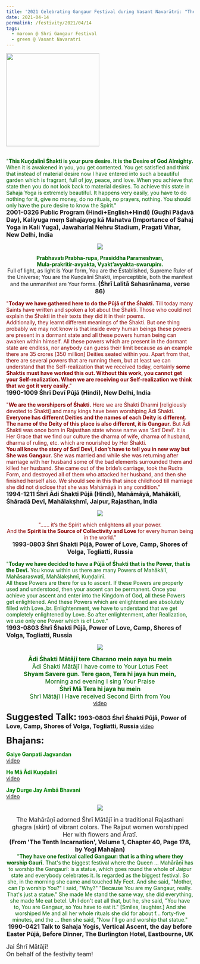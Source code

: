 ```yaml
---
title: '2021 Celebrating Gangaur Festival during Vasant Navarātri: "They have one festival called Gangaur that is a thing where they worship Gaurī." '
date: 2021-04-14
permalink: /festivity/2021/04/14
tags:
  - maroon @ Shri Gangaur Festival
  - green @ Vasant Navaratri
---
```


<div style="text-align: left"><img src="/images/image1.png" width="250" /></div><br>

<p>
<font color="DarkGreen">"<b>This Kuṇḍalinī Śhakti is your pure desire. It is the Desire of God Almighty.</b> When it is awakened in you, you get contented. You get satisfied and think that instead of material desire now I have entered into such a beautiful garden which is fragrant, full of joy, peace, and love. When you achieve that state then you do not look back to material desires. To achieve this state in Sahaja Yoga is extremely beautiful. It happens very easily, you have to do nothing for it, give no money, do no rituals, no prayers, nothing. You should only have the pure desire to know the Spirit."</font><br>
<font size="+0"><b>2001-0326 Public Program (Hindi+English+Hindi) (Guḍhī Pāḍavā Day), Kaliyuga meṃ Sahajayog kā Mahatva (Importance of Sahaj Yoga in Kali Yuga), Jawaharlal Nehru Stadium, Pragati Vihar, New Delhi, India</b></font>
</p>

<div style="text-align: center"><img src="/images/image667.png" /></div>

<p style="text-align:center;">
<font color="DarkGreen"><b>Prabhavatı Prabha-rupa, Prasiddha Parameshvarı,<br> 
Mula-prakritir-avyakta, Vyakt’avyakta-swarupinı.</b></font><br>
Full of light, as light is Your form, You are the Established, Supreme Ruler of the Universe; 
You are the Kuṇḍalinī Śhakti, imperceptible, 
both the manifest and the unmanifest are Your forms.
<font size="+0"><b>(Śhrī Lalitā Sahasrānama, verse 86)</b></font>
</p>

<p>
<font color="DarkRed">"<b>Today we have gathered here to do the Pūjā of the Śhakti.</b> Till today many Saints have written and spoken a lot about the Śhakti. Those who could not explain the Śhakti in their texts they did it in their poems.<br>
Additionally, they learnt different meanings of the Śhakti. But one thing probably we may not know is that inside every human beings these powers are present in a dormant state and all these powers human being can awaken within himself. All these powers which are present in the dormant state are endless, nor anybody can guess their limit because as an example there are 35 crores [350 million] Deities seated within you. Apart from that, there are several powers that are running them, but at least we can understand that the Self-realization that we received today, certainly <b>some Śhaktis must have worked this out. Without this work, you cannot get your Self-realization. When we are receiving our Self-realization we think that we got it very easily</b>."</font><br>
<font size="+0"><b>1990-1009 Śhrī Devī Pūjā (Hindi), New Delhi, India</b></font>
</p>

<p>
<font color="DarkRed">"<b>We are the worshipers of Śhakti.</b> Here we are Śhakti Dharmi [religiously devoted to Śhakti] and many kings have been worshiping Ādi Śhakti. <b>Everyone has different Deities and the names of each Deity is different. The name of the Deity of this place is also different, it is Gangaur.</b> But Ādi Śhakti was once born in Rajasthan state whose name was ‘Satī Devī’. It is Her Grace that we find our culture the dharma of wife, dharma of husband, dharma of ruling, etc. which are nourished by Her Śhakti.<br>
<b>You all know the story of Satī Devī, I don’t have to tell you in new way but She was Gangaur.</b> She was married and while she was returning after marriage with her husband some of the bad elements surrounded them and killed her husband. She came out of the bride’s carriage, took the Rudra Form, and destroyed all of them who attacked her husband, and then she finished herself also. We should see in this that since childhood till marriage she did not disclose that she was Mahāmāyā in any condition."</font><br>
<font size="+0"><b>1994-1211 Śhrī Ādi Śhakti Pūjā (Hindi), Mahāmāyā, Mahākālī, Śhāradā Devī, Mahālakṣhmī, Jaipur, Rajasthan, India</b></font>
</p>

<div style="text-align: center"><img src="/images/image668.png" /></div>

<p style="text-align:center;">
<font color="DarkRed">"...... it’s the Spirit which enlightens all your power.<br> 
And the <b>Spirit is the Source of Collectivity and Love</b> for every human being in the world."<b></b></font><br>
<font size="+0"><b>1993-0803 Śhrī Śhakti Pūjā, Power of Love, Camp, Shores of Volga, Togliatti, Russia</b></font>
</p>

<p>
<font color="DarkGreen">"<b>Today we have decided to have a Pūjā of Śhakti that is the Power, that is the Devī.</b> You know within us there are many Powers of Mahākālī, Mahāsaraswatī, Mahālakṣhmī, Kuṇḍalinī.<br>
All these Powers are there for us to ascent. If these Powers are properly used and understood, then your ascent can be permanent. Once you achieve your ascent and enter into the Kingdom of God, all these Powers get enlightened. And these Powers which are enlightened are absolutely filled with Love.,br.
Enlightenment, we have to understand that we get completely enlightened by Love. So after enlightenment, after Realization, we use only one Power which is of Love."</font><br>
<font size="+0"><b>1993-0803 Śhrī Śhakti Pūjā, Power of Love, Camp, Shores of Volga, Togliatti, Russia</b></font>
</p>

<div style="text-align: center"><img src="/images/image669.png" /></div>

<p style="color:DarkGreen; text-align:center;">
<font size="+0"><b>Ādi Śhakti Mātājī tere Charano mein aaya hu mein</b><br>
Ādi Śhakti Mātājī I have come to Your Lotus Feet<br>
<b>Shyam Savere gun. Tere gaon,  Tera hi jaya hun mein,</b><br>
Morning and evening I sing Your Praise<br>
<b>Śhrī Mā Tera hi jaya hu mein</b><br>
Śhrī Mātājī I Have received Second Birth from You</font><br>
<a href="https://www.youtube.com/watch?v=L1wSDCxZKS0&list=PLC8554007A2C98EA0&index=16&ab_channel=VIOLONISTUL">video</a>
</p>

<font size="+2"><b>Suggested Talk:</b></font> 
<font size="+0"><b>1993-0803 Śhrī Śhakti Pūjā, Power of Love, Camp, Shores of Volga, Togliatti, Russia</b></font>
<a href="https://www.youtube.com/watch?v=7Rp1AP80B1I"> video</a><br>

<font size="+2"><b>Bhajans:</b></font>
 
<p>
<font color="green"><b>Gaiye Ganpati Jagvandan</b></font><br>
<a href="https://www.youtube.com/watch?v=ilY4PAguS6A&ab_channel=SahajaYoga">video</a> 
</p>

<p>
<font color="green"><b>He Mā Ādi Kuṇḍalinī</b></font><br>
<a href="https://www.youtube.com/watch?v=VePPPLa06_A&ab_channel=SahajaYoga">video</a> 
</p>

<p>
<font color="green"><b>Jay Durge Jay Ambā Bhavani</b></font><br>
<a href="https://www.youtube.com/watch?v=RyWWA8WcbPE&ab_channel=SahajaYoga">video</a> 
</p>

<div style="text-align: center"><img src="/images/image670.png" /></div>

<p style="text-align:center;">
<font size="+0">The Mahārāṇī adorned Śhrī Mātājī in a traditional Rajasthani ghagra (skirt) of vibrant colors. The Rajput women worshipped Her with flowers and Āratī.<br>
<b>(From 'The Tenth Incarnation', Volume 1, Chapter 40, Page 178, by Yogi Mahajan)</b></font><br>
<font color="DarkGreen">"<b>They have one festival called Gangaur: that is a thing where they worship Gaurī.</b> That's the biggest festival where the Queen ... Mahārāṇī has to worship the Gangaurī: is a statue, which goes round the whole of Jaipur state and everybody celebrates it. Is regarded as the biggest festival. So she, in the morning she came and touched My Feet. And she said, "Mother, can I'p worship You?" I said, "Why?" "Because You are my Gangaur, really. That's just a statue." She made Me stand the same way, she did everything, she made Me eat betel. Uh I don't eat all that, but he, she said, "You have to, You are Gangaur, so You have to eat it." [Smiles, laughter.] And she worshiped Me and all her whole rituals she did for about f... forty-five minutes, and the ... then she said, "Now I'll go and worship that statue."<b></b></font><br>
<font size="+0"><b>1990-0421 Talk to Sahaja Yogis, Vertical Ascent, the day before Easter Pūjā, Before Dinner, The Burlington Hotel, Eastbourne, UK</b></font>
</p>

<p>
<font size="+0">Jai Śhrī Mātājī!<br>
On behalf of the festivity team!</font>
</p>